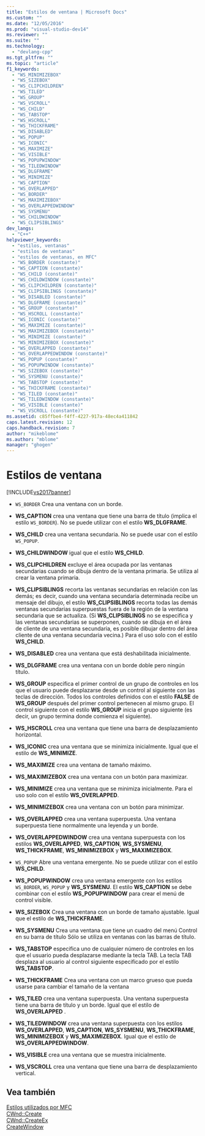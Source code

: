 ```yaml
---
title: "Estilos de ventana | Microsoft Docs"
ms.custom: ""
ms.date: "12/05/2016"
ms.prod: "visual-studio-dev14"
ms.reviewer: ""
ms.suite: ""
ms.technology: 
  - "devlang-cpp"
ms.tgt_pltfrm: ""
ms.topic: "article"
f1_keywords: 
  - "WS_MINIMIZEBOX"
  - "WS_SIZEBOX"
  - "WS_CLIPCHILDREN"
  - "WS_TILED"
  - "WS_GROUP"
  - "WS_VSCROLL"
  - "WS_CHILD"
  - "WS_TABSTOP"
  - "WS_HSCROLL"
  - "WS_THICKFRAME"
  - "WS_DISABLED"
  - "WS_POPUP"
  - "WS_ICONIC"
  - "WS_MAXIMIZE"
  - "WS_VISIBLE"
  - "WS_POPUPWINDOW"
  - "WS_TILEDWINDOW"
  - "WS_DLGFRAME"
  - "WS_MINIMIZE"
  - "WS_CAPTION"
  - "WS_OVERLAPPED"
  - "WS_BORDER"
  - "WS_MAXIMIZEBOX"
  - "WS_OVERLAPPEDWINDOW"
  - "WS_SYSMENU"
  - "WS_CHILDWINDOW"
  - "WS_CLIPSIBLINGS"
dev_langs: 
  - "C++"
helpviewer_keywords: 
  - "estilos, ventanas"
  - "estilos de ventanas"
  - "estilos de ventanas, en MFC"
  - "WS_BORDER (constante)"
  - "WS_CAPTION (constante)"
  - "WS_CHILD (constante)"
  - "WS_CHILDWINDOW (constante)"
  - "WS_CLIPCHILDREN (constante)"
  - "WS_CLIPSIBLINGS (constante)"
  - "WS_DISABLED (constante)"
  - "WS_DLGFRAME (constante)"
  - "WS_GROUP (constante)"
  - "WS_HSCROLL (constante)"
  - "WS_ICONIC (constante)"
  - "WS_MAXIMIZE (constante)"
  - "WS_MAXIMIZEBOX (constante)"
  - "WS_MINIMIZE (constante)"
  - "WS_MINIMIZEBOX (constante)"
  - "WS_OVERLAPPED (constante)"
  - "WS_OVERLAPPEDWINDOW (constante)"
  - "WS_POPUP (constante)"
  - "WS_POPUPWINDOW (constante)"
  - "WS_SIZEBOX (constante)"
  - "WS_SYSMENU (constante)"
  - "WS_TABSTOP (constante)"
  - "WS_THICKFRAME (constante)"
  - "WS_TILED (constante)"
  - "WS_TILEDWINDOW (constante)"
  - "WS_VISIBLE (constante)"
  - "WS_VSCROLL (constante)"
ms.assetid: c85ffbe4-f4ff-4227-917a-48ec4a411842
caps.latest.revision: 12
caps.handback.revision: 7
author: "mikeblome"
ms.author: "mblome"
manager: "ghogen"
---
```

# Estilos de ventana
[!INCLUDE[vs2017banner](../../assembler/inline/includes/vs2017banner.md)]

-   `WS_BORDER` Crea una ventana con un borde.  
  
-   **WS\_CAPTION** crea una ventana que tiene una barra de título \(implica el estilo `WS_BORDER`\).  No se puede utilizar con el estilo **WS\_DLGFRAME**.  
  
-   **WS\_CHILD** crea una ventana secundaria.  No se puede usar con el estilo `WS_POPUP`.  
  
-   **WS\_CHILDWINDOW** igual que el estilo **WS\_CHILD**.  
  
-   **WS\_CLIPCHILDREN** excluye el área ocupada por las ventanas secundarias cuando se dibuja dentro de la ventana primaria.  Se utiliza al crear la ventana primaria.  
  
-   **WS\_CLIPSIBLINGS** recorta las ventanas secundarias en relación con las demás; es decir, cuando una ventana secundaria determinada recibe un mensaje del dibujo, el estilo **WS\_CLIPSIBLINGS** recorta todas las demás ventanas secundarias superpuestas fuera de la región de la ventana secundaria que se actualiza. \(Si **WS\_CLIPSIBLINGS** no se especifica y las ventanas secundarias se superponen, cuando se dibuja en el área de cliente de una ventana secundaria, es posible dibujar dentro del área cliente de una ventana secundaria vecina.\) Para el uso solo con el estilo **WS\_CHILD**.  
  
-   **WS\_DISABLED** crea una ventana que está deshabilitada inicialmente.  
  
-   **WS\_DLGFRAME** crea una ventana con un borde doble pero ningún título.  
  
-   **WS\_GROUP** especifica el primer control de un grupo de controles en los que el usuario puede desplazarse desde un control al siguiente con las teclas de dirección.  Todos los controles definidos con el estilo **FALSE** de **WS\_GROUP** después del primer control pertenecen al mismo grupo.  El control siguiente con el estilo **WS\_GROUP** inicia el grupo siguiente \(es decir, un grupo termina donde comienza el siguiente\).  
  
-   **WS\_HSCROLL** crea una ventana que tiene una barra de desplazamiento horizontal.  
  
-   **WS\_ICONIC** crea una ventana que se minimiza inicialmente.  Igual que el estilo de **WS\_MINIMIZE**.  
  
-   **WS\_MAXIMIZE** crea una ventana de tamaño máximo.  
  
-   **WS\_MAXIMIZEBOX** crea una ventana con un botón para maximizar.  
  
-   **WS\_MINIMIZE** crea una ventana que se minimiza inicialmente.  Para el uso solo con el estilo **WS\_OVERLAPPED**.  
  
-   **WS\_MINIMIZEBOX** crea una ventana con un botón para minimizar.  
  
-   **WS\_OVERLAPPED** crea una ventana superpuesta.  Una ventana superpuesta tiene normalmente una leyenda y un borde.  
  
-   **WS\_OVERLAPPEDWINDOW** crea una ventana superpuesta con los estilos **WS\_OVERLAPPED**, **WS\_CAPTION**, **WS\_SYSMENU**, **WS\_THICKFRAME**, **WS\_MINIMIZEBOX** y **WS\_MAXIMIZEBOX**.  
  
-   `WS_POPUP` Abre una ventana emergente.  No se puede utilizar con el estilo **WS\_CHILD**.  
  
-   **WS\_POPUPWINDOW** crea una ventana emergente con los estilos `WS_BORDER`, `WS_POPUP` y **WS\_SYSMENU**.  El estilo **WS\_CAPTION** se debe combinar con el estilo **WS\_POPUPWINDOW** para crear el menú de control visible.  
  
-   **WS\_SIZEBOX** Crea una ventana con un borde de tamaño ajustable.  Igual que el estilo de **WS\_THICKFRAME**.  
  
-   **WS\_SYSMENU** Crea una ventana que tiene un cuadro del menú Control en su barra de título  Sólo se utiliza en ventanas con las barras de título.  
  
-   **WS\_TABSTOP** especifica uno de cualquier número de controles en los que el usuario pueda desplazarse mediante la tecla TAB.  La tecla TAB desplaza al usuario al control siguiente especificado por el estilo **WS\_TABSTOP**.  
  
-   **WS\_THICKFRAME** Crea una ventana con un marco grueso que pueda usarse para cambiar el tamaño de la ventana  
  
-   **WS\_TILED** crea una ventana superpuesta.  Una ventana superpuesta tiene una barra de título y un borde.  Igual que el estilo de **WS\_OVERLAPPED** .  
  
-   **WS\_TILEDWINDOW** crea una ventana superpuesta con los estilos **WS\_OVERLAPPED**, **WS\_CAPTION**, **WS\_SYSMENU**, **WS\_THICKFRAME**, **WS\_MINIMIZEBOX** y **WS\_MAXIMIZEBOX**.  Igual que el estilo de **WS\_OVERLAPPEDWINDOW**.  
  
-   **WS\_VISIBLE** crea una ventana que se muestra inicialmente.  
  
-   **WS\_VSCROLL** crea una ventana que tiene una barra de desplazamiento vertical.  
  
## Vea también  
 [Estilos utilizados por MFC](../../mfc/reference/styles-used-by-mfc.md)   
 [CWnd::Create](../Topic/CWnd::Create.md)   
 [CWnd::CreateEx](../Topic/CWnd::CreateEx.md)   
 [CreateWindow](http://msdn.microsoft.com/library/windows/desktop/ms632679)